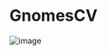 # GnomesCV

![image](https://user-images.githubusercontent.com/48438477/195951205-a579ce2d-e55a-42ca-a82d-0885685a6b3a.png)
